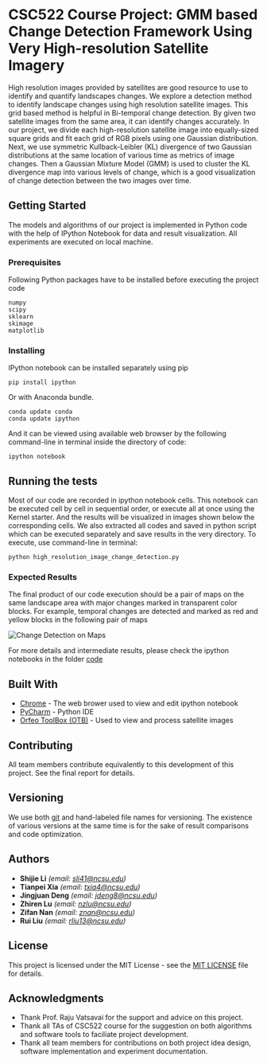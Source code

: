 # CSC522 Course Project: GMM based Change Detection Framework Using Very High-resolution Satellite Imagery


High resolution images provided by satellites are good resource to use to identify and quantify landscapes changes. We explore a detection method to identify landscape changes using high resolution satellite images. This grid based method is helpful in Bi-temporal change detection. By given two satellite images from the same area, it can identify changes accurately. In our project, we divide each high-resolution satellite image into equally-sized square grids and fit each grid of RGB pixels using one Gaussian distribution. Next, we use symmetric Kullback-Leibler (KL) divergence of two Gaussian distributions at the same location of various time as metrics of image changes. Then a Gaussian Mixture Model (GMM) is used to cluster the KL divergence map into various levels of change, which is a good visualization of change detection between the two images over time.

## Getting Started

The models and algorithms of our project is implemented in Python code with the help of IPython Notebook for data and result visualization. All experiments are executed on local machine.

### Prerequisites

Following Python packages have to be installed before executing the project code

```
numpy
scipy
sklearn
skimage
matplotlib
```

### Installing

IPython notebook can be installed separately using pip 

```
pip install ipython
```

Or with Anaconda bundle.

```
conda update conda
conda update ipython
```

And it can be viewed using available web browser by the following command-line in terminal inside the directory of code:

```
ipython notebook
```

## Running the tests

Most of our code are recorded in ipython notebook cells. This notebook can be executed cell by cell in sequential order, or execute all at once using the Kernel starter. And the results will be visualized in images shown below the corresponding cells. We also extracted all codes and saved in python script which can be executed separately and save results in the very directory. To execute, use command-line in terminal:

```
python high_resolution_image_change_detection.py
```

### Expected Results

The final product of our code execution should be a pair of maps on the same landscape area with major changes marked in transparent color blocks. For example, temporal changes are detected and marked as red and yellow blocks in the following pair of maps

![Change Detection on Maps](https://github.com/jerry-shijieli/CSC522_GMM_on_Satellite_Image_Change_Detection/blob/master/result/change%20detection.png)

For more details and intermediate results, please check the ipython notebooks in the folder [code](https://github.com/jerry-shijieli/CSC522_GMM_on_Satellite_Image_Change_Detection/tree/master/code)

## Built With

* [Chrome](https://www.google.com/chrome/browser/desktop/) - The web brower used to view and edit ipython notebook
* [PyCharm](https://www.jetbrains.com/pycharm/) - Python IDE
* [Orfeo ToolBox (OTB)](https://www.orfeo-toolbox.org/CookBook/index_TOC.html) - Used to view and process satellite images

## Contributing

All team members contribute equivalently to this development of this project. See the final report for details.

## Versioning

We use both [git](https://git-scm.com) and hand-labeled file names for versioning. The existence of various versions at the same time is for the sake of result comparisons and code optimization.

## Authors

* **Shijie Li**  *(email: sli41@ncsu.edu)* 
* **Tianpei Xia**  *(email: txia4@ncsu.edu)* 
* **Jingjuan Deng**  *(email: jdeng8@ncsu.edu)* 
* **Zhiren Lu**  *(email: nzlu@ncsu.edu)* 
* **Zifan Nan**  *(email: znan@ncsu.edu)* 
* **Rui Liu**  *(email: rliu13@ncsu.edu)* 

## License

This project is licensed under the MIT License - see the [MIT LICENSE](https://choosealicense.com/licenses/mit/) file for details.

## Acknowledgments

* Thank Prof. Raju Vatsavai for the support and advice on this project.
* Thank all TAs of CSC522 course for the suggestion on both algorithms and software tools to faciliate project development.
* Thank all team members for contributions on both project idea design, software implementation and experiment documentation.

